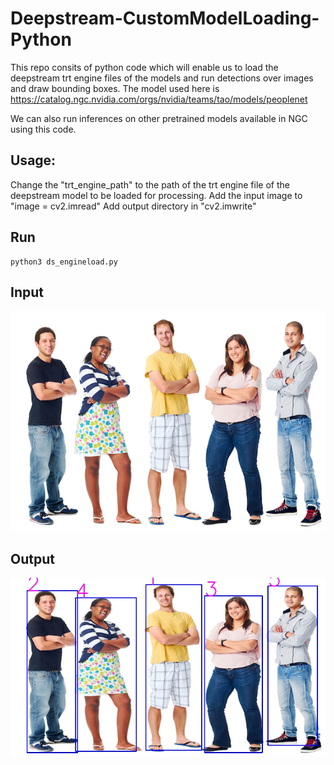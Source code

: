 # Deepstream-CustomModelLoading-Python
This repo consits of python code which will enable us to load the deepstream trt engine files of the models and run detections over images and draw bounding boxes. The model used here is https://catalog.ngc.nvidia.com/orgs/nvidia/teams/tao/models/peoplenet

We can also run inferences on other pretrained models available in NGC using this code.

## Usage:
Change the "trt_engine_path" to the path of the trt engine file of the deepstream model to be loaded for processing.
Add the input image to "image = cv2.imread"
Add output directory in "cv2.imwrite"

## Run
```
python3 ds_engineload.py
```

## Input 
![Image](/images/people.jpg)

## Output
![Image](/images/people_processed.jpg)
